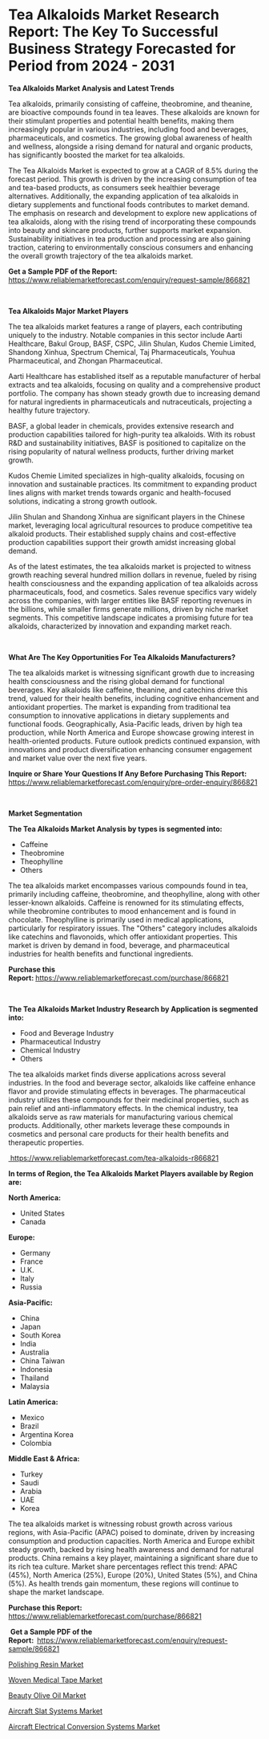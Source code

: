 <p><h1>Tea Alkaloids Market Research Report: The Key To Successful Business Strategy Forecasted for Period from 2024 - 2031</h1></p><p><strong>Tea Alkaloids Market Analysis and Latest Trends</strong></p>
<p><p>Tea alkaloids, primarily consisting of caffeine, theobromine, and theanine, are bioactive compounds found in tea leaves. These alkaloids are known for their stimulant properties and potential health benefits, making them increasingly popular in various industries, including food and beverages, pharmaceuticals, and cosmetics. The growing global awareness of health and wellness, alongside a rising demand for natural and organic products, has significantly boosted the market for tea alkaloids.</p><p>The Tea Alkaloids Market is expected to grow at a CAGR of 8.5% during the forecast period. This growth is driven by the increasing consumption of tea and tea-based products, as consumers seek healthier beverage alternatives. Additionally, the expanding application of tea alkaloids in dietary supplements and functional foods contributes to market demand. The emphasis on research and development to explore new applications of tea alkaloids, along with the rising trend of incorporating these compounds into beauty and skincare products, further supports market expansion. Sustainability initiatives in tea production and processing are also gaining traction, catering to environmentally conscious consumers and enhancing the overall growth trajectory of the tea alkaloids market.</p></p>
<p><strong>Get a Sample PDF of the Report:&nbsp;</strong> <a href="https://www.reliablemarketforecast.com/enquiry/request-sample/866821?utm_campaign=1167&utm_medium=2&utm_source=Github&utm_content=ia&utm_term=10112024&utm_id=tea-alkaloids">https://www.reliablemarketforecast.com/enquiry/request-sample/866821</a></p>
<p>&nbsp;</p>
<p><strong>Tea Alkaloids Major Market Players</strong></p>
<p><p>The tea alkaloids market features a range of players, each contributing uniquely to the industry. Notable companies in this sector include Aarti Healthcare, Bakul Group, BASF, CSPC, Jilin Shulan, Kudos Chemie Limited, Shandong Xinhua, Spectrum Chemical, Taj Pharmaceuticals, Youhua Pharmaceutical, and Zhongan Pharmaceutical. </p><p>Aarti Healthcare has established itself as a reputable manufacturer of herbal extracts and tea alkaloids, focusing on quality and a comprehensive product portfolio. The company has shown steady growth due to increasing demand for natural ingredients in pharmaceuticals and nutraceuticals, projecting a healthy future trajectory.</p><p>BASF, a global leader in chemicals, provides extensive research and production capabilities tailored for high-purity tea alkaloids. With its robust R&D and sustainability initiatives, BASF is positioned to capitalize on the rising popularity of natural wellness products, further driving market growth.</p><p>Kudos Chemie Limited specializes in high-quality alkaloids, focusing on innovation and sustainable practices. Its commitment to expanding product lines aligns with market trends towards organic and health-focused solutions, indicating a strong growth outlook.</p><p>Jilin Shulan and Shandong Xinhua are significant players in the Chinese market, leveraging local agricultural resources to produce competitive tea alkaloid products. Their established supply chains and cost-effective production capabilities support their growth amidst increasing global demand.</p><p>As of the latest estimates, the tea alkaloids market is projected to witness growth reaching several hundred million dollars in revenue, fueled by rising health consciousness and the expanding application of tea alkaloids across pharmaceuticals, food, and cosmetics. Sales revenue specifics vary widely across the companies, with larger entities like BASF reporting revenues in the billions, while smaller firms generate millions, driven by niche market segments. This competitive landscape indicates a promising future for tea alkaloids, characterized by innovation and expanding market reach.</p></p>
<p>&nbsp;</p>
<p><strong>What Are The Key Opportunities For Tea Alkaloids Manufacturers?</strong></p>
<p><p>The tea alkaloids market is witnessing significant growth due to increasing health consciousness and the rising global demand for functional beverages. Key alkaloids like caffeine, theanine, and catechins drive this trend, valued for their health benefits, including cognitive enhancement and antioxidant properties. The market is expanding from traditional tea consumption to innovative applications in dietary supplements and functional foods. Geographically, Asia-Pacific leads, driven by high tea production, while North America and Europe showcase growing interest in health-oriented products. Future outlook predicts continued expansion, with innovations and product diversification enhancing consumer engagement and market value over the next five years.</p></p>
<p><strong>Inquire or Share Your Questions If Any Before Purchasing This Report:</strong> <a href="https://www.reliablemarketforecast.com/enquiry/pre-order-enquiry/866821?utm_campaign=1167&utm_medium=2&utm_source=Github&utm_content=ia&utm_term=10112024&utm_id=tea-alkaloids">https://www.reliablemarketforecast.com/enquiry/pre-order-enquiry/866821</a></p>
<p>&nbsp;</p>
<p><strong>Market Segmentation</strong></p>
<p><strong>The Tea Alkaloids Market Analysis by types is segmented into:</strong></p>
<p><ul><li>Caffeine</li><li>Theobromine</li><li>Theophylline</li><li>Others</li></ul></p>
<p><p>The tea alkaloids market encompasses various compounds found in tea, primarily including caffeine, theobromine, and theophylline, along with other lesser-known alkaloids. Caffeine is renowned for its stimulating effects, while theobromine contributes to mood enhancement and is found in chocolate. Theophylline is primarily used in medical applications, particularly for respiratory issues. The "Others" category includes alkaloids like catechins and flavonoids, which offer antioxidant properties. This market is driven by demand in food, beverage, and pharmaceutical industries for health benefits and functional ingredients.</p></p>
<p><strong>Purchase this Report:&nbsp;</strong><a href="https://www.reliablemarketforecast.com/purchase/866821?utm_campaign=1167&utm_medium=2&utm_source=Github&utm_content=ia&utm_term=10112024&utm_id=tea-alkaloids">https://www.reliablemarketforecast.com/purchase/866821</a></p>
<p>&nbsp;</p>
<p><strong>The Tea Alkaloids Market Industry Research by Application is segmented into:</strong></p>
<p><ul><li>Food and Beverage Industry</li><li>Pharmaceutical Industry</li><li>Chemical Industry</li><li>Others</li></ul></p>
<p><p>The tea alkaloids market finds diverse applications across several industries. In the food and beverage sector, alkaloids like caffeine enhance flavor and provide stimulating effects in beverages. The pharmaceutical industry utilizes these compounds for their medicinal properties, such as pain relief and anti-inflammatory effects. In the chemical industry, tea alkaloids serve as raw materials for manufacturing various chemical products. Additionally, other markets leverage these compounds in cosmetics and personal care products for their health benefits and therapeutic properties.</p></p>
<p><a href="https://www.reliablemarketforecast.com/tea-alkaloids-r866821?utm_campaign=1167&utm_medium=2&utm_source=Github&utm_content=ia&utm_term=10112024&utm_id=tea-alkaloids">&nbsp;https://www.reliablemarketforecast.com/tea-alkaloids-r866821</a></p>
<p><strong>In terms of Region, the Tea Alkaloids Market Players available by Region are:</strong></p>
<p>
    <p> <strong> North America: </strong>
        <ul>
            <li>United States</li>
            <li>Canada</li>
        </ul>
        </p> 
    <p> <strong> Europe: </strong>
        <ul>
            <li>Germany</li>
            <li>France</li>
            <li>U.K.</li>
            <li>Italy</li>
            <li>Russia</li>
        </ul>
        </p> 
    <p> <strong> Asia-Pacific: </strong>
        <ul>
            <li>China</li>
            <li>Japan</li>
            <li>South Korea</li>
            <li>India</li>
            <li>Australia</li>
            <li>China Taiwan</li>
            <li>Indonesia</li>
            <li>Thailand</li>
            <li>Malaysia</li>
        </ul>
        </p> 
    <p> <strong> Latin America: </strong>
        <ul>
            <li>Mexico</li>
            <li>Brazil</li>
            <li>Argentina Korea</li>
            <li>Colombia</li>
        </ul>
        </p> 
    <p> <strong> Middle East & Africa: </strong>
        <ul>
            <li>Turkey</li>
            <li>Saudi</li>
            <li>Arabia</li>
            <li>UAE</li>
            <li>Korea</li>
        </ul>
    </p>
    </p>
<p><p>The tea alkaloids market is witnessing robust growth across various regions, with Asia-Pacific (APAC) poised to dominate, driven by increasing consumption and production capacities. North America and Europe exhibit steady growth, backed by rising health awareness and demand for natural products. China remains a key player, maintaining a significant share due to its rich tea culture. Market share percentages reflect this trend: APAC (45%), North America (25%), Europe (20%), United States (5%), and China (5%). As health trends gain momentum, these regions will continue to shape the market landscape.</p></p>
<p><strong>Purchase this Report: </strong><a href="https://www.reliablemarketforecast.com/purchase/866821?utm_campaign=1167&utm_medium=2&utm_source=Github&utm_content=ia&utm_term=10112024&utm_id=tea-alkaloids">https://www.reliablemarketforecast.com/purchase/866821</a></p>
<p>&nbsp;<strong>Get a Sample PDF of the Report:&nbsp;&nbsp;</strong><a href="https://www.reliablemarketforecast.com/enquiry/request-sample/866821?utm_campaign=1167&utm_medium=2&utm_source=Github&utm_content=ia&utm_term=10112024&utm_id=tea-alkaloids">https://www.reliablemarketforecast.com/enquiry/request-sample/866821</a></p>
<p><strong></strong></p>
<p><p><a href="https://github.com/brunafxh5tru/Market-Research-Report-List-1/blob/main/polishing-resin-market.md?utm_campaign=1167&utm_medium=2&utm_source=Github&utm_content=ia&utm_term=10112024&utm_id=tea-alkaloids">Polishing Resin Market</a></p><p><a href="https://issuu.com/reportprime-2/docs/woven-medical-tape-market-size-2030_2a40eb2a19c043?utm_campaign=1167&utm_medium=2&utm_source=Github&utm_content=ia&utm_term=10112024&utm_id=tea-alkaloids">Woven Medical Tape Market</a></p><p><a href="https://github.com/kaceycoody4m/Market-Research-Report-List-1/blob/main/beauty-olive-oil-market.md?utm_campaign=1167&utm_medium=2&utm_source=Github&utm_content=ia&utm_term=10112024&utm_id=tea-alkaloids">Beauty Olive Oil Market</a></p><p><a href="https://www.linkedin.com/pulse/global-aircraft-slat-systems-market-pulse-trends-growth-h8goe?utm_campaign=1167&utm_medium=2&utm_source=Github&utm_content=ia&utm_term=10112024&utm_id=tea-alkaloids">Aircraft Slat Systems Market</a></p><p><a href="https://www.linkedin.com/pulse/aircraft-electrical-conversion-systems-market-penetration-l0boe?utm_campaign=1167&utm_medium=2&utm_source=Github&utm_content=ia&utm_term=10112024&utm_id=tea-alkaloids">Aircraft Electrical Conversion Systems Market</a></p></p>